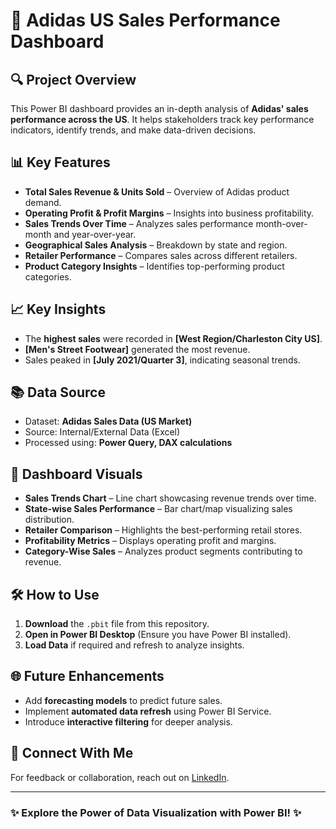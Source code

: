 # 🌟 Adidas US Sales Performance Dashboard

## 🔍 Project Overview
This Power BI dashboard provides an in-depth analysis of **Adidas' sales performance across the US**. It helps stakeholders track key performance indicators, identify trends, and make data-driven decisions.

## 📊 Key Features
- **Total Sales Revenue & Units Sold** – Overview of Adidas product demand.
- **Operating Profit & Profit Margins** – Insights into business profitability.
- **Sales Trends Over Time** – Analyzes sales performance month-over-month and year-over-year.
- **Geographical Sales Analysis** – Breakdown by state and region.
- **Retailer Performance** – Compares sales across different retailers.
- **Product Category Insights** – Identifies top-performing product categories.

## 📈 Key Insights
- The **highest sales** were recorded in **[West Region/Charleston City US]**.
- **[Men's Street Footwear]** generated the most revenue.
- Sales peaked in **[July 2021/Quarter 3]**, indicating seasonal trends.

## 📚 Data Source
- Dataset: **Adidas Sales Data (US Market)**
- Source: Internal/External Data (Excel)
- Processed using: **Power Query, DAX calculations**

## 🔄 Dashboard Visuals
- **Sales Trends Chart** – Line chart showcasing revenue trends over time.
- **State-wise Sales Performance** – Bar chart/map visualizing sales distribution.
- **Retailer Comparison** – Highlights the best-performing retail stores.
- **Profitability Metrics** – Displays operating profit and margins.
- **Category-Wise Sales** – Analyzes product segments contributing to revenue.

## 🛠️ How to Use
1. **Download** the `.pbit` file from this repository.
2. **Open in Power BI Desktop** (Ensure you have Power BI installed).
3. **Load Data** if required and refresh to analyze insights.

## 🌐 Future Enhancements
- Add **forecasting models** to predict future sales.
- Implement **automated data refresh** using Power BI Service.
- Introduce **interactive filtering** for deeper analysis.

## 🌟 Connect With Me
For feedback or collaboration, reach out on [LinkedIn](https://www.linkedin.com/in/togalla-srikar-551905294/).

---
### ✨ **Explore the Power of Data Visualization with Power BI!** ✨

